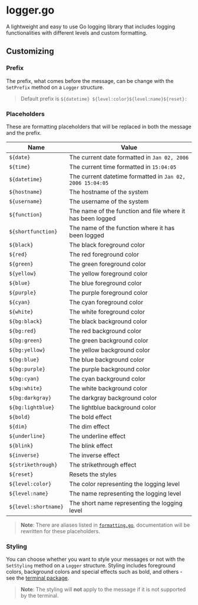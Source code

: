 # logger.go

A lightweight and easy to use Go logging library that includes logging functionalities with different levels and custom formatting.

## Customizing

### Prefix
The prefix, what comes before the message, can be change with the `SetPrefix` method on a `Logger` structure.

> Default prefix is `${datetime} ${level:color}${level:name}${reset}: `

### Placeholders
These are formatting placeholders that will be replaced in both the message and the prefix.

| Name                 | Value                                                      |
|----------------------|------------------------------------------------------------|
| `${date}`            | The current date formatted in `Jan 02, 2006`               |
| `${time}`            | The current time formatted in `15:04:05`                   |
| `${datetime}`        | The current datetime formatted in `Jan 02, 2006 15:04:05`  |
| `${hostname}`        | The hostname of the system                                 |
| `${username}`        | The username of the system                                 |
| `${function}`        | The name of the function and file where it has been logged |
| `${shortfunction}`   | The name of the function where it has been logged          |
| `${black}`           | The black foreground color                                 |
| `${red}`             | The red foreground color                                   |
| `${green}`           | The green foreground color                                 |
| `${yellow}`          | The yellow foreground color                                |
| `${blue}`            | The blue foreground color                                  |
| `${purple}`          | The purple foreground color                                |
| `${cyan}`            | The cyan foreground color                                  |
| `${white}`           | The white foreground color                                 |
| `${bg:black}`        | The black background color                                 |
| `${bg:red}`          | The red background color                                   |
| `${bg:green}`        | The green background color                                 |
| `${bg:yellow}`       | The yellow background color                                |
| `${bg:blue}`         | The blue background color                                  |
| `${bg:purple}`       | The purple background color                                |
| `${bg:cyan}`         | The cyan background color                                  |
| `${bg:white}`        | The white background color                                 |
| `${bg:darkgray}`     | The darkgray background color                              |
| `${bg:lightblue}`    | The lightblue background color                             |
| `${bold}`            | The bold effect                                            |
| `${dim}`             | The dim effect                                             |
| `${underline}`       | The underline effect                                       |
| `${blink}`           | The blink effect                                           |
| `${inverse}`         | The inverse effect                                         |
| `${strikethrough}`   | The strikethrough effect                                   |
| `${reset}`           | Resets the styles                                          |
| `${level:color}`     | The color representing the logging level                   |
| `${level:name}`      | The name representing the logging level                    |
| `${level:shortname}` | The short name representing the logging level              |

> **Note**: There are aliases listed in [`formatting.go`](formatting.go), documentation will be rewritten for these placeholders.

### Styling
You can choose whether you want to style your messages or not with the `SetStyling` method on a `Logger` structure. Styling includes foreground colors, background colors and special effects such as bold, and others - see the [terminal package](terminal).

> **Note**: The styling will **not** apply to the message if it is not supported by the terminal.
